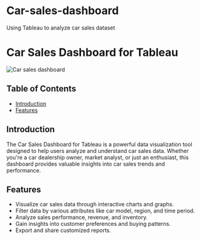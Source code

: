 # Car-sales-dashboard
Using Tableau to analyze car sales dataset
# Car Sales Dashboard for Tableau

![Car sales dashboard](https://github.com/MiracleUfuoma/Car-sales-dashboard/assets/146808167/5a23c610-f068-4f5e-bed8-7919c01fd68d)



## Table of Contents
- [Introduction](#introduction)
- [Features](#features)


## Introduction
The Car Sales Dashboard for Tableau is a powerful data visualization tool designed to help users analyze and understand car sales data. Whether you're a car dealership owner, market analyst, or just an enthusiast, this dashboard provides valuable insights into car sales trends and performance.

## Features
- Visualize car sales data through interactive charts and graphs.
- Filter data by various attributes like car model, region, and time period.
- Analyze sales performance, revenue, and inventory.
- Gain insights into customer preferences and buying patterns.
- Export and share customized reports.

